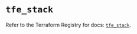 # `tfe_stack`

Refer to the Terraform Registry for docs: [`tfe_stack`](https://registry.terraform.io/providers/hashicorp/tfe/0.67.0/docs/resources/stack).
